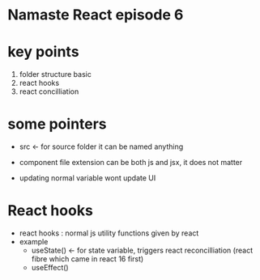# Namaste React episode 6

# key points

1. folder structure basic
2. react hooks
3. react concilliation

# some pointers

- src <- for source folder it can be named anything

- component file extension can be both js and jsx, it does not matter

- updating normal variable wont update UI

# React hooks

- react hooks : normal js utility functions given by react
- example
  - useState() <- for state variable, triggers react reconcilliation (react fibre which came in react 16 first)
  - useEffect()
